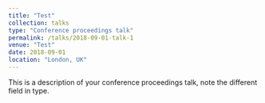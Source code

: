 ```yaml
---
title: "Test"
collection: talks
type: "Conference proceedings talk"
permalink: /talks/2018-09-01-talk-1
venue: "Test"
date: 2018-09-01
location: "London, UK"
---
```


This is a description of your conference proceedings talk, note the different field in type.
